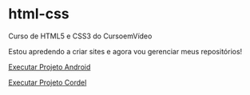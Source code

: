 # html-css
 Curso de HTML5 e CSS3 do CursoemVídeo

Estou apredendo a criar sites e agora vou gerenciar meus repositórios!

<a href="https://felpsoares.github.io/html-css/exercicios/desafio/">Executar Projeto Android </a>

<a href="https://felpsoares.github.io/html-css/Desafios de html/Desafio10">Executar Projeto Cordel</a>